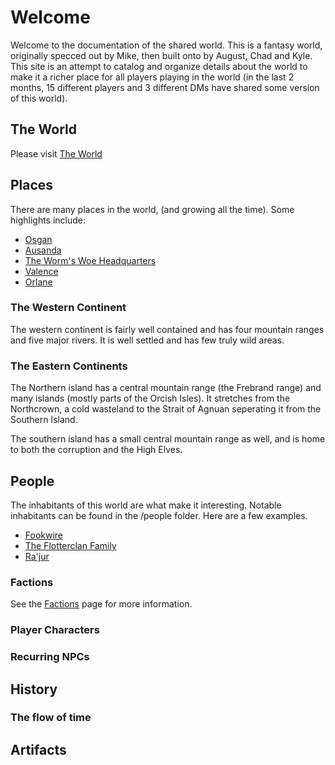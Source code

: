 # Welcome
Welcome to the documentation of the shared world.  This is a fantasy world, originally specced out by Mike, then built onto by August, Chad and Kyle.  This site is an attempt to catalog and organize details about the world to make it a richer place for all players playing in the world (in the last 2 months, 15 different players and 3 different DMs have shared some version of this world).

## The World
Please visit [The World](places/the_world.md)

## Places
There are many places in the world, (and growing all the time).  Some highlights include:
* [Osgan](places/osgan.md)
* [Ausanda](places/ausanda.md)
* [The Worm's Woe Headquarters](places/worms_woe_hq.md)
* [Valence](places/valence.md)
* [Orlane](places/orlane.md)

### The Western Continent
The western continent is fairly well contained and has four mountain ranges and five major rivers.  It is well settled and has few truly wild areas.

### The Eastern Continents
The Northern island has a central mountain range (the Frebrand range) and many islands (mostly parts of the Orcish Isles).  It stretches from the Northcrown, a cold wasteland to the Strait of Agnuan seperating it from the Southern Island.

The southern island has a small central mountain range as well, and is home to both the corruption and the High Elves.

## People
The inhabitants of this world are what make it interesting.  Notable inhabitants can be found in the /people folder.  Here are a few examples.
* [Fookwire](people/fookwire.md)
* [The Flotterclan Family](people/the_flotterclan_family.md)
* [Ra'jur](people/rajur.md)

### Factions
See the [Factions](factions) page for more information.

### Player Characters

### Recurring NPCs

## History

### The flow of time

## Artifacts
